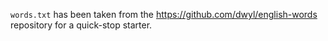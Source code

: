 `words.txt` has been taken from the https://github.com/dwyl/english-words repository for a quick-stop starter.